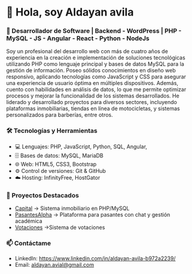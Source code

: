 # 👋 Hola, soy Aldayan avila
### 🚀 Desarrollador de Software | Backend - WordPress  | PHP - MySQL - JS - Angular - React - Python - NodeJs 


Soy un profesional del desarrollo web con más de cuatro años de experiencia en la creación e implementación de soluciones tecnológicas utilizando PHP como lenguaje principal y bases de datos MySQL para la gestión de información. Poseo sólidos conocimientos en diseño web responsivo, aplicando tecnologías como JavaScript y CSS para asegurar una experiencia de usuario óptima en múltiples dispositivos. Además, cuento con habilidades en análisis de datos, lo que me permite optimizar procesos y mejorar la funcionalidad de los sistemas desarrollados. He liderado y desarrollado proyectos para diversos sectores, incluyendo plataformas inmobiliarias, tiendas en línea de motocicletas, y sistemas personalizados para barberías, entre otros.


### 🛠️ Tecnologías y Herramientas  
- 💻 Lenguajes: PHP, JavaScript, Python, SQL, Angular, 
- 🗄️ Bases de datos: MySQL, MariaDB  
- 🌐 Web: HTML5, CSS3, Bootstrap  
- ⚙️ Control de versiones: Git & GitHub  
- ☁️ Hosting: InfinityFree, HostGator

### 🌟 Proyectos Destacados
- [Capital](https://github.com/aldayan/Inmobiliaria-capital) → Sistema inmobiliario en PHP/MySQL  
- [PasantesAlpha](https://github.com/aldayan/pasantesalpha) → Plataforma para pasantes con chat y gestión académica  
- [Votaciones](https://github.com/aldayan/votaciones) →Sistema de votaciones

### 📫 Contáctame
- LinkedIn: https://www.linkedin.com/in/aldayan-avila-b972a2239/
- Email: aldayan.avial@gmail.com

